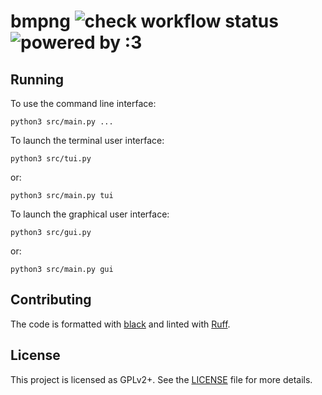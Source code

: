 # bmpng ![check workflow status](https://github.com/CodingKoopa/bmpng/actions/workflows/check.yml/badge.svg) ![powered by :3](https://img.shields.io/badge/powered%20by-%3A3-success)

## Running

To use the command line interface:

```
python3 src/main.py ...
```

To launch the terminal user interface:

```
python3 src/tui.py
```

or:

```
python3 src/main.py tui
```

To launch the graphical user interface:

```
python3 src/gui.py
```

or:

```
python3 src/main.py gui
```

## Contributing

The code is formatted with [black](https://black.readthedocs.io/en/stable/) and linted with [Ruff](https://ruff.rs).

## License

This project is licensed as GPLv2+. See the [LICENSE](/LICENSE) file for more details.
